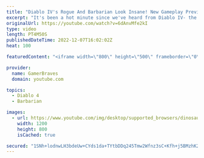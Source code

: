 ```yaml
---
title: "Diablo IV's Rogue And Barbarian Look Insane! New Gameplay Preview"
excerpt: "It's been a hot minute since we've heard from Diablo IV- the upcoming installment for the popular Diablo series that's not on ..."
originalUrl: https://youtube.com/watch?v=6dAnvMfe2kI
type: video
length: PT4M50S
publishedDateTime: 2022-12-07T16:02:02Z
heat: 100

featuredContent: "<iframe width=\"800\" height=\"500\" frameborder=\"0\" src=\"https://www.youtube.com/embed/6dAnvMfe2kI\" allow=\"accelerometer; autoplay; encrypted-media; gyroscope; picture-in-picture\" allowfullscreen></iframe>"

provider:
  name: GamerBraves
  domain: youtube.com

topics:
  - Diablo 4
  - Barbarian

images:
  - url: https://www.youtube.com/img/desktop/supported_browsers/dinosaur.png
    width: 1200
    height: 800
    isCached: true

secured: "1SNh+lodnwLH3bdeUw+CYds1da+TYtbDDq245Tmw2Wfnz3sC+Kfh+j5BMzhK2S4MqU+ywBawJrL0mFj130TDYTONsjLlQzEzgynO7YGht5qecX4qaXQixiv63nKwhpbswiSOgMPzmCu8kCl3NfoFkrgbYfzu0/YZivZ0k6Yv0AqES97QZSIGHOkGSiaRoZVFeIq94lXMRRJGDuVK9Uo7x+esR3mgmYcDzMbKRE2beCoYEzfGwFG9xFTI1zl9aH+na8eFFrzFVq8gphiP3rcQhTUHNKg9R1eXGrcvOtlxS1XgVS8Gj/9W5L3ZJEVb1P1wJK1JHx1l15ve8UTVqTbJ9ZNPFjAaTI6Aq+MJ59etno+sD4zz0DQmStq3OJ6zgJ9w8lIzorPjmhBi81rvtVqldZIkoEyAKqCzagbPcy4wS9k=;3aNRYjKS1acdmd2UCMMeaQ=="
---
```


